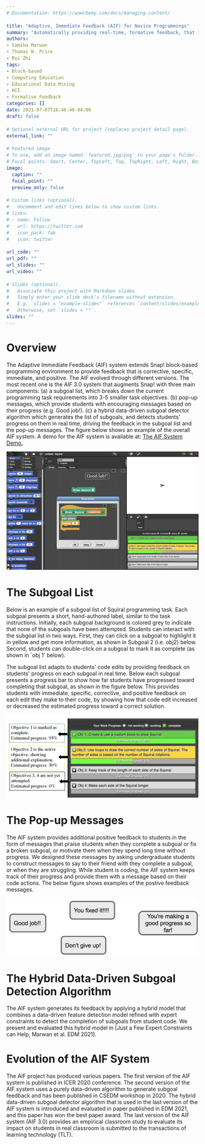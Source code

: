 ```yaml
---
# Documentation: https://wowchemy.com/docs/managing-content/

title: "Adaptive, Immediate Feedback (AIF) for Novice Programmings"
summary: "Automatically providing real-time, formative feedback, that is specific, immediate, positive and corrective, for novices as they program in Snap! block-based programming environment."
authors: 
- Samiha Marwan
- Thomas W. Price
- Rui Zhi
tags:
- Block-based
- Computing Education
- Educational Data Mining
- HCI
- Formative Feedback
categories: []
date: 2021-07-07T16:46:48-04:00
draft: false

# Optional external URL for project (replaces project detail page).
external_link: ""

# Featured image
# To use, add an image named `featured.jpg/png` to your page's folder.
# Focal points: Smart, Center, TopLeft, Top, TopRight, Left, Right, BottomLeft, Bottom, BottomRight.
image:
  caption: ""
  focal_point: ""
  preview_only: false

# Custom links (optional).
#   Uncomment and edit lines below to show custom links.
# links:
# - name: Follow
#   url: https://twitter.com
#   icon_pack: fab
#   icon: twitter

url_code: ""
url_pdf: ""
url_slides: ""
url_video: ""

# Slides (optional).
#   Associate this project with Markdown slides.
#   Simply enter your slide deck's filename without extension.
#   E.g. `slides = "example-slides"` references `content/slides/example-slides.md`.
#   Otherwise, set `slides = ""`.
slides: ""
---
```


# Overview
The Adaptive Immediate Feedback (AIF) system extends Snap! block-based programming environment to provide feedback that is corrective, specific, immediate, and positive. The AIF evolved through different versions. The most recent one is the AIF 3.0 system that augments Snap! with three main components: (a) a subgoal list, which breaks down the current programming task requirements into 3-5 smaller task objectives. (b) pop-up messages, which provide students with encouraging messages based on their progress (e.g. Good job!). (c) a hybrid data-driven subgoal detector algorithm which generates the list of subgoals, and detects students' progress on them in real time, driving the feedback in the subgoal list and the pop-up messages. The figure below shows an example of the overall AIF system. A demo for the AIF system is available at: <a href="https://go.ncsu.edu/aif2021">The AIF System Demo.</a> 

![The AIF system](aif%20system.png)

# The Subgoal List

Below is an example of a subgoal list of Squiral programming task. Each subgoal presents a short, hand-authored label, similar to the task instructions. Initially, each subgoal background is colored grey to indicate that none of the subgoals have been attempted. Students can interact with the subgoal list in two ways. First, they can click on a subgoal to highlight it in yellow and get more information, as shown in Subgoal 2 (i.e. obj2) below. Second, students can double-click on a subgoal to mark it as complete (as shown in `obj 1' below).

The subgoal list adapts to students' code edits by providing feedback on students' progress on each subgoal in real time. Below each subgoal presents a progress bar to show how far students have progressed toward completing that subgoal, as shown in the figure below. This provides students with immediate, specific, corrective, and positive feedback on each edit they make to their code, by showing how that code edit increased or decreased the estimated progress toward a correct solution.

![The Adaptive Subgoal List](list.png)

# The Pop-up Messages
The AIF system provides additional positive feedback to students in the form of messages that praise students when they complete a subgoal or fix a broken subgoal, or motivate them when they spend long time without progress. We designed these messages by asking undergraduate students to construct messages to say to their friend with they complete a subgoal, or when they are struggling. While student is coding, the AIF system keeps track of their progress and provide them with a message based on their code actions. The below figure shows examples of the postive feedback messages.

![Pop Up Messages](messages.png)

# The Hybrid Data-Driven Subgoal Detection Algorithm

The AIF system generates its feedback by applying a hybrid model that combines a data-driven feature detection model refined with expert constraints to detect the completion of subgoals from student code. We present and evaluated this hybrid model in [Just a Few Expert Constraints can Help, Marwan et al. EDM 2021].


# Evolution of the AIF System
The AIF project has produced various papers. The first version of the AIF system is published in ICER 2020 conference. The second version of the AIF system uses a purely data-driven algorithm to generate subgoal feedback and has been published in CSEDM workshop in 2020. The hybrid data-driven subgoal detector algorithm that is used in the last version of the AIF system is introduced and evaluated in paper published in EDM 2021, and this paper has won the best paper award. The last version of the AIF system (AIF 3.0) provides an empirical classroom study to evaluate its impact on students in real classroom is submitted to the transactions of learning technology (TLT).